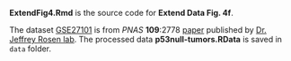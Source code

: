 **ExtendFig4.Rmd** is the source code for **Extend Data Fig. 4f**.

The dataset [GSE27101](https://www.ncbi.nlm.nih.gov/geo/query/acc.cgi?acc=GSE27101) is from *PNAS* **109**:2778 [paper](https://www.ncbi.nlm.nih.gov/pubmed/21633010) published by [Dr. Jeffrey Rosen lab](https://www.bcm.edu/research/labs/jeffrey-rosen). The processed data **p53null-tumors.RData** is saved in `data` folder.